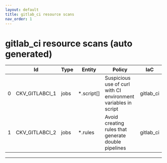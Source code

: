 ```yaml
---
layout: default
title: gitlab_ci resource scans
nav_order: 1
---
```


# gitlab_ci resource scans (auto generated)

|    | Id             | Type   | Entity     | Policy                                                         | IaC       |
|----|----------------|--------|------------|----------------------------------------------------------------|-----------|
|  0 | CKV_GITLABCI_1 | jobs   | *.script[] | Suspicious use of curl with CI environment variables in script | gitlab_ci |
|  1 | CKV_GITLABCI_2 | jobs   | *.rules    | Avoid creating rules that generate double pipelines            | gitlab_ci |


---


